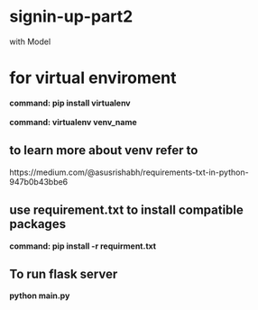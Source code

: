 # signin-up-part2
with Model<br>
<h1>for virtual enviroment</h1>
<strong>command: pip install virtualenv</strong> <br><br>
<strong>command: virtualenv venv_name </strong> <br>
<h2>to learn more about venv refer to</h2>
https://medium.com/@asusrishabh/requirements-txt-in-python-947b0b43bbe6

<br>
<h2>use requirement.txt to install compatible packages</h2>
<strong>command: pip install -r requirment.txt</strong><br>
<h2> To run flask server</h2>
<strong>python main.py</strong>

